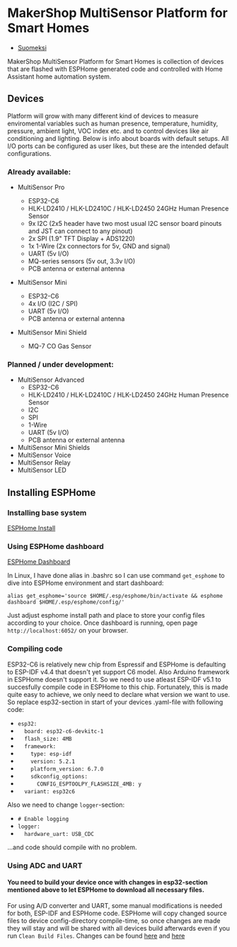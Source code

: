 # MakerShop MultiSensor Platform for Smart Homes

* [Suomeksi](./README_FI.md)

MakerShop MultiSensor Platform for Smart Homes is collection of devices that are flashed with ESPHome generated code and controlled with Home Assistant home automation system.

## Devices

Platform will grow with many different kind of devices to measure enviromental variables such as human presence, temperature, humidity, pressure, ambient light, VOC index etc. and to control devices like air conditioning and lighting. Below is info about boards with default setups. All I/O ports can be configured as user likes, but these are the intended default configurations.

### Already available:
- MultiSensor Pro
  - ESP32-C6
  - HLK-LD2410 / HLK-LD2410C / HLK-LD2450 24GHz Human Presence Sensor
  - 9x I2C (2x5 header have two most usual I2C sensor board pinouts and JST can connect to any pinout)
  - 2x SPI (1.9" TFT Display + ADS1220)
  - 1x 1-Wire (2x connectors for 5v, GND and signal)
  - UART (5v I/O)
  - MQ-series sensors (5v out, 3.3v I/O)
  - PCB antenna or external antenna
  
- MultiSensor Mini
  - ESP32-C6
  - 4x I/O (I2C / SPI)
  - UART (5v I/O)
  - PCB antenna or external antenna

- MultiSensor Mini Shield
  - MQ-7 CO Gas Sensor
    
### Planned / under development:
- MultiSensor Advanced
  - ESP32-C6
  - HLK-LD2410 / HLK-LD2410C / HLK-LD2450 24GHz Human Presence Sensor
  - I2C
  - SPI
  - 1-Wire
  - UART (5v I/O)
  - PCB antenna or external antenna
- MultiSensor Mini Shields
- MultiSensor Voice
- MultiSensor Relay
- MultiSensor LED

## Installing ESPHome

### Installing base system
[ESPHome Install](https://esphome.io/guides/installing_esphome.html)

### Using ESPHome dashboard
[ESPHome Dashboard](https://esphome.io/guides/getting_started_command_line.html#bonus-esphome-dashboard)

In Linux, I have done alias in .bashrc so I can use command `get_esphome` to dive into ESPHome environment and start dashboard:

`alias get_esphome='source $HOME/.esp/esphome/bin/activate && esphome dashboard $HOME/.esp/esphome/config/'`

Just adjust esphome install path and place to store your config files according to your choice. Once dashboard is running, open page `http://localhost:6052/` on your browser.

### Compiling code

ESP32-C6 is relatively new chip from Espressif and ESPHome is defaulting to ESP-IDF v4.4 that doesn't yet support C6 model. Also Arduino framework in ESPHome doesn't support it. So we need to use atleast ESP-IDF v5.1 to succesfully compile code in ESPHome to this chip. Fortunately, this is made quite easy to achieve, we only need to declare what version we want to use. So replace esp32-section in start of your devices .yaml-file with following code:

- `esp32:`
- `  board: esp32-c6-devkitc-1`
- `  flash_size: 4MB`
- `  framework:`
- `    type: esp-idf`
- `    version: 5.2.1`
- `    platform_version: 6.7.0`
- `    sdkconfig_options:`
- `      CONFIG_ESPTOOLPY_FLASHSIZE_4MB: y`
- `  variant: esp32c6`

Also we need to change `logger`-section:
- `# Enable logging`
- `logger:`
- `  hardware_uart: USB_CDC`

...and code should compile with no problem.

### Using ADC and UART

#### You need to build your device once with changes in esp32-section mentioned above to let ESPHome to download all necessary files.

For using A/D converter and UART, some manual modifications is needed for both, ESP-IDF and ESPHome code. ESPHome will copy changed source files to device config-directory compile-time, so once changes are made they will stay and will be shared with all devices build afterwards even if you run `Clean Build Files`. Changes can be found [here](https://github.com/makershopfi/smarthome/tree/main/.platformio/packages/framework-espidf/components/esp_adc/deprecated) and [here](https://github.com/makershopfi/smarthome/tree/main/esphome/lib/python3.12/site-packages/esphome/components)
